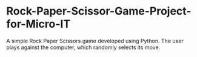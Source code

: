 # Rock-Paper-Scissor-Game-Project-for-Micro-IT
A simple Rock Paper Scissors game developed using Python. The user plays against the computer, which randomly selects its move. 
